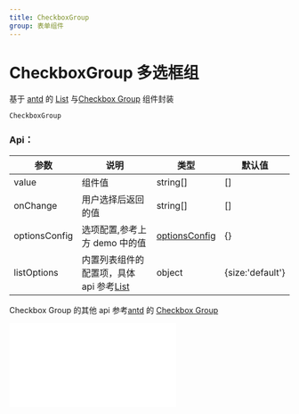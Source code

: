 ```yaml
---
title: CheckboxGroup
group: 表单组件
---
```


# CheckboxGroup 多选框组

基于 <a href="https://ant-design.antgroup.com/index-cn" target="_blank">antd</a> 的 <a href="https://ant-design.antgroup.com/components/list-cn" target="_blank">List</a> 与<a href="https://ant-design.antgroup.com/components/checkbox-cn#checkbox-group" target="_blank">Checkbox Group</a> 组件封装

<code src='./CheckboxGroup/index.tsx'>CheckboxGroup</code>

### Api：

| 参数          | 说明                                                                                                                     | 类型                                               | 默认值           |
| ------------- | ------------------------------------------------------------------------------------------------------------------------ | -------------------------------------------------- | ---------------- |
| value         | 组件值                                                                                                                   | string[]                                           | []               |
| onChange      | 用户选择后返回的值                                                                                                       | string[]                                           | []               |
| optionsConfig | 选项配置,参考上方 demo 中的值                                                                                            | [optionsConfig](/components/options#optionsconfig) | {}               |
| listOptions   | 内置列表组件的配置项，具体 api 参考<a href="https://ant-design.antgroup.com/components/list-cn" target="_blank">List</a> | object                                             | {size:'default'} |

Checkbox Group 的其他 api 参考<a href="https://ant-design.antgroup.com/index-cn" target="_blank">antd</a> 的 <a href="https://ant-design.antgroup.com/components/checkbox-cn#checkbox-group" target="_blank">Checkbox Group</a>

<embed src="../guide.md#L16-L21"></embed>
